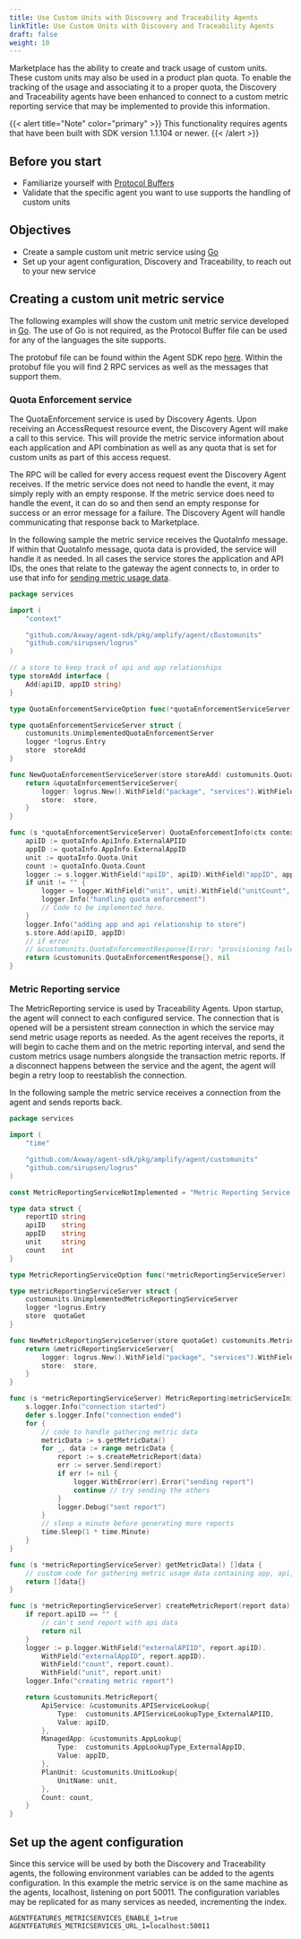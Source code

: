 ```yaml
---
title: Use Custom Units with Discovery and Traceability Agents
linkTitle: Use Custom Units with Discovery and Traceability Agents
draft: false
weight: 10
---
```

Marketplace has the ability to create and track usage of custom units. These custom units may also be used in a product plan quota. To enable the tracking of the usage and associating it to a proper quota, the Discovery and Traceability agents have been enhanced to connect to a custom metric reporting service that may be implemented to provide this information.

{{< alert title="Note" color="primary" >}}
This functionality requires agents that have been built with SDK version 1.1.104 or newer.
{{< /alert >}}

## Before you start

* Familiarize yourself with [Protocol Buffers](https://protobuf.dev/)
* Validate that the specific agent you want to use supports the handling of custom units

## Objectives

* Create a sample custom unit metric service using [Go](https://go.dev/)
* Set up your agent configuration, Discovery and Traceability, to reach out to your new service

## Creating a custom unit metric service

The following examples will show the custom unit metric service developed in [Go](https://go.dev/). The use of Go is not required, as the Protocol Buffer file can be used for any of the languages the site supports.

The protobuf file can be found within the Agent SDK repo [here](https://github.com/Axway/agent-sdk/tree/main/proto/customunits). Within the protobuf file you will find 2 RPC services as well as the messages that support them.

### Quota Enforcement service

The QuotaEnforcement service is used by Discovery Agents. Upon receiving an AccessRequest resource event, the Discovery Agent will make a call to this service. This will provide the metric service information about each application and API combination as well as any quota that is set for custom units as part of this access request.

The RPC will be called for every access request event the Discovery Agent receives. If the metric service does not need to handle the event, it may simply reply with an empty response. If the metric service does need to handle the event, it can do so and then send an empty response for success or an error message for a failure. The Discovery Agent will handle communicating that response back to Marketplace.

In the following sample the metric service receives the QuotaInfo message. If within that QuotaInfo message, quota data is provided, the service will handle it as needed. In all cases the service stores the application and API IDs, the ones that relate to the gateway the agent connects to, in order to use that info for [sending metric usage data](#metric-reporting-service).

```go
package services

import (
    "context"

    "github.com/Axway/agent-sdk/pkg/amplify/agent/cßustomunits"
    "github.com/sirupsen/logrus"
)

// a store to keep track of api and app relationships 
type storeAdd interface {
    Add(apiID, appID string)
}

type QuotaEnforcementServiceOption func(*quotaEnforcementServiceServer)

type quotaEnforcementServiceServer struct {
    customunits.UnimplementedQuotaEnforcementServer
    logger *logrus.Entry
    store  storeAdd
}

func NewQuotaEnforcementServiceServer(store storeAdd) customunits.QuotaEnforcementServer {
    return &quotaEnforcementServiceServer{
        logger: logrus.New().WithField("package", "services").WithField("component", "quotaEnforcement"),
        store:  store,
    }
}

func (s *quotaEnforcementServiceServer) QuotaEnforcementInfo(ctx context.Context, quotaInfo *customunits.QuotaInfo) (*customunits.QuotaEnforcementResponse, error) {
    apiID := quotaInfo.ApiInfo.ExternalAPIID
    appID := quotaInfo.AppInfo.ExternalAppID
    unit := quotaInfo.Quota.Unit
    count := quotaInfo.Quota.Count
    logger := s.logger.WithField("apiID", apiID).WithField("appID", appID)
    if unit != "" {
        logger = logger.WithField("unit", unit).WithField("unitCount", count)
        logger.Info("handling quota enforcement")
        // Code to be implemented here.
    }
    logger.Info("adding app and api relationship to store")
    s.store.Add(apiID, appID)
    // if error
    // &customunits.QuotaEnforcementResponse{Error: "provisioning failed"}, nil
    return &customunits.QuotaEnforcementResponse{}, nil
}
```

### Metric Reporting service

The MetricReporting service is used by Traceability Agents. Upon startup, the agent will connect to each configured service. The connection that is opened will be a persistent stream connection in which the service may send metric usage reports as needed. As the agent receives the reports, it will begin to cache them and on the metric reporting interval, and send the custom metrics usage numbers alongside the transaction metric reports. If a disconnect happens between the service and the agent, the agent will begin a retry loop to reestablish the connection.

In the following sample the metric service receives a connection from the agent and sends reports back.

```go
package services

import (
    "time"

    "github.com/Axway/agent-sdk/pkg/amplify/agent/customunits"
    "github.com/sirupsen/logrus"
)

const MetricReportingServiceNotImplemented = "Metric Reporting Service is not implemented"

type data struct {
    reportID string
    apiID    string
    appID    string
    unit     string
    count    int
}

type MetricReportingServiceOption func(*metricReportingServiceServer)

type metricReportingServiceServer struct {
    customunits.UnimplementedMetricReportingServiceServer
    logger *logrus.Entry
    store  quotaGet
}

func NewMetricReportingServiceServer(store quotaGet) customunits.MetricReportingServiceServer {
    return &metricReportingServiceServer{
        logger: logrus.New().WithField("package", "services").WithField("component", "metricReporter"),
        store:  store,
    }
}

func (s *metricReportingServiceServer) MetricReporting(metricServiceInit *customunits.MetricServiceInit, server customunits.MetricReportingService_MetricReportingServer) error {
    s.logger.Info("connection started")
    defer s.logger.Info("connection ended")
    for {
        // code to handle gathering metric data
        metricData := s.getMetricData()
        for _, data := range metricData {
            report := s.createMetricReport(data)
            err := server.Send(report)
            if err != nil {
                logger.WithError(err).Error("sending report")
                continue // try sending the others
            }
            logger.Debug("sent report")
        }
        // sleep a minute before generating more reports
        time.Sleep(1 * time.Minute)
    }
}

func (s *metricReportingServiceServer) getMetricData() []data {
    // custom code for gathering metric usage data containing app, api, unit, and counts
    return []data{}
}

func (s *metricReportingServiceServer) createMetricReport(report data) *customunits.MetricReport {
    if report.apiID == "" {
        // can't send report with api data 
        return nil
    }
    logger := p.logger.WithField("externalAPIID", report.apiID).
        WithField("externalAppID", report.appID).
        WithField("count", report.count).
        WithField("unit", report.unit)
    logger.Info("creating metric report")

    return &customunits.MetricReport{
        ApiService: &customunits.APIServiceLookup{
            Type:  customunits.APIServiceLookupType_ExternalAPIID,
            Value: apiID,
        },
        ManagedApp: &customunits.AppLookup{
            Type:  customunits.AppLookupType_ExternalAppID,
            Value: appID,
        },
        PlanUnit: &customunits.UnitLookup{
            UnitName: unit,
        },
        Count: count,
    }
}
```

## Set up the agent configuration

Since this service will be used by both the Discovery and Traceability agents, the following environment variables can be added to the agents configuration. In this example the metric service is on the same machine as the agents, localhost, listening on port 50011. The configuration variables may be replicated for as many services as needed, incrementing the index.

```shell
AGENTFEATURES_METRICSERVICES_ENABLE_1=true
AGENTFEATURES_METRICSERVICES_URL_1=localhost:50011
```
